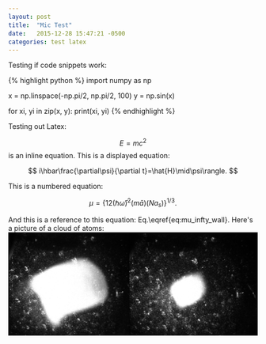 ```yaml
---
layout: post
title:  "Mic Test"
date:   2015-12-28 15:47:21 -0500
categories: test latex
---
```


Testing if code snippets work:

{% highlight python %}
import numpy as np

x = np.linspace(-np.pi/2, np.pi/2, 100)
y = np.sin(x)

for xi, yi in zip(x, y):
    print(xi, yi)
{% endhighlight %}

Testing out Latex:

$$E=mc^2$$ is an inline equation. This is a displayed equation:

$$
i\hbar\frac{\partial\psi}{\partial t}=\hat{H}\mid\psi\rangle.
$$

This is a numbered equation:

$$
\begin{equation}
\mu=\left\{ 12\left(\hbar\bar{\omega}\right)^{2}\left(m\bar{a}\right)\left(Na_{s}\right)\right\} ^{1/3}.\label{eq:mu_infty_wall}
\end{equation}
$$

And this is a reference to this equation: Eq.\eqref{eq:mu_infty_wall}.
Here's a picture of a cloud of atoms:
![MOT loading](/assets/mic-testing/lmot_loading.png)




